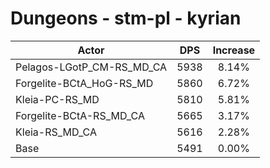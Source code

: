 # Dungeons - stm-pl - kyrian
| Actor | DPS | Increase |
|---|:---:|:---:|
|Pelagos-LGotP_CM-RS_MD_CA|5938|8.14%|
|Forgelite-BCtA_HoG-RS_MD|5860|6.72%|
|Kleia-PC-RS_MD|5810|5.81%|
|Forgelite-BCtA-RS_MD_CA|5665|3.17%|
|Kleia-RS_MD_CA|5616|2.28%|
|Base|5491|0.00%|
